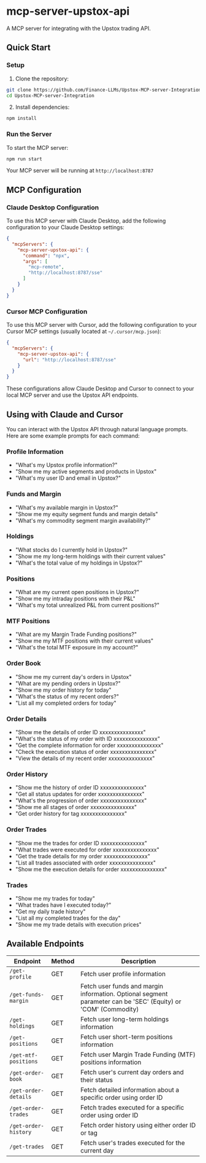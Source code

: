 # mcp-server-upstox-api

A MCP server for integrating with the Upstox trading API.

## Quick Start

### Setup

1. Clone the repository:
```bash
git clone https://github.com/Finance-LLMs/Upstox-MCP-server-Integration.git
cd Upstox-MCP-server-Integration
```

2. Install dependencies:
```bash
npm install
```

### Run the Server

To start the MCP server:
```bash
npm run start
```

Your MCP server will be running at `http://localhost:8787`

## MCP Configuration

### Claude Desktop Configuration

To use this MCP server with Claude Desktop, add the following configuration to your Claude Desktop settings:

```json
{
  "mcpServers": {
    "mcp-server-upstox-api": {
      "command": "npx",
      "args": [
        "mcp-remote",
        "http://localhost:8787/sse"
      ]
    }
  }
}
```

### Cursor MCP Configuration

To use this MCP server with Cursor, add the following configuration to your Cursor MCP settings (usually located at `~/.cursor/mcp.json`):

```json
{
  "mcpServers": {
    "mcp-server-upstox-api": {
      "url": "http://localhost:8787/sse"
    }
  }
}
```

These configurations allow Claude Desktop and Cursor to connect to your local MCP server and use the Upstox API endpoints.

## Using with Claude and Cursor

You can interact with the Upstox API through natural language prompts. Here are some example prompts for each command:

### Profile Information
- "What's my Upstox profile information?"
- "Show me my active segments and products in Upstox"
- "What's my user ID and email in Upstox?"

### Funds and Margin
- "What's my available margin in Upstox?"
- "Show me my equity segment funds and margin details"
- "What's my commodity segment margin availability?"

### Holdings
- "What stocks do I currently hold in Upstox?"
- "Show me my long-term holdings with their current values"
- "What's the total value of my holdings in Upstox?"

### Positions
- "What are my current open positions in Upstox?"
- "Show me my intraday positions with their P&L"
- "What's my total unrealized P&L from current positions?"

### MTF Positions
- "What are my Margin Trade Funding positions?"
- "Show me my MTF positions with their current values"
- "What's the total MTF exposure in my account?"

### Order Book
- "Show me my current day's orders in Upstox"
- "What are my pending orders in Upstox?"
- "Show me my order history for today"
- "What's the status of my recent orders?"
- "List all my completed orders for today"

### Order Details
- "Show me the details of order ID xxxxxxxxxxxxxxx"
- "What's the status of my order with ID xxxxxxxxxxxxxxx"
- "Get the complete information for order xxxxxxxxxxxxxxx"
- "Check the execution status of order xxxxxxxxxxxxxxx"
- "View the details of my recent order xxxxxxxxxxxxxxx"

### Order History
- "Show me the history of order ID xxxxxxxxxxxxxxx"
- "Get all status updates for order xxxxxxxxxxxxxxx"
- "What's the progression of order xxxxxxxxxxxxxxx"
- "Show me all stages of order xxxxxxxxxxxxxxx"
- "Get order history for tag xxxxxxxxxxxxxxx"

### Order Trades
- "Show me the trades for order ID xxxxxxxxxxxxxxx"
- "What trades were executed for order xxxxxxxxxxxxxxx"
- "Get the trade details for my order xxxxxxxxxxxxxxx"
- "List all trades associated with order xxxxxxxxxxxxxxx"
- "Show me the execution details for order xxxxxxxxxxxxxxx"

### Trades
- "Show me my trades for today"
- "What trades have I executed today?"
- "Get my daily trade history"
- "List all my completed trades for the day"
- "Show me my trade details with execution prices"

## Available Endpoints

| Endpoint | Method | Description |
|----------|--------|-------------|
| `/get-profile` | GET | Fetch user profile information |
| `/get-funds-margin` | GET | Fetch user funds and margin information. Optional segment parameter can be 'SEC' (Equity) or 'COM' (Commodity) |
| `/get-holdings` | GET | Fetch user long-term holdings information |
| `/get-positions` | GET | Fetch user short-term positions information |
| `/get-mtf-positions` | GET | Fetch user Margin Trade Funding (MTF) positions information |
| `/get-order-book` | GET | Fetch user's current day orders and their status |
| `/get-order-details` | GET | Fetch detailed information about a specific order using order ID |
| `/get-order-trades` | GET | Fetch trades executed for a specific order using order ID |
| `/get-order-history` | GET | Fetch order history using either order ID or tag |
| `/get-trades` | GET | Fetch user's trades executed for the current day |


